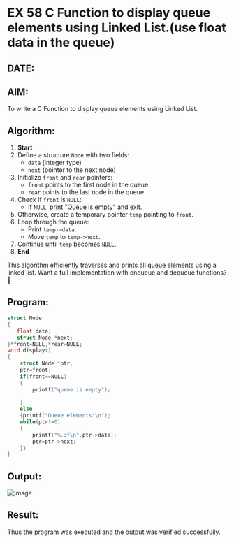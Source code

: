 # EX 58 C Function to display queue elements using Linked List.(use float data in the queue)
## DATE:
## AIM:
To write a C Function to display queue elements using Linked List.

## Algorithm:

1. **Start**  
2. Define a structure `Node` with two fields:  
   - `data` (integer type)  
   - `next` (pointer to the next node)  
3. Initialize `front` and `rear` pointers:  
   - `front` points to the first node in the queue  
   - `rear` points to the last node in the queue  
4. Check if `front` is `NULL`:  
   - If `NULL`, print "Queue is empty" and exit.  
5. Otherwise, create a temporary pointer `temp` pointing to `front`.  
6. Loop through the queue:  
   - Print `temp->data`.  
   - Move `temp` to `temp->next`.  
7. Continue until `temp` becomes `NULL`.  
8. **End**  

This algorithm efficiently traverses and prints all queue elements using a linked list. Want a full implementation with enqueue and dequeue functions? 🚀


## Program:
```c program
struct Node
{
   float data;
   struct Node *next;
}*front=NULL,*rear=NULL;
void display()
{
    struct Node *ptr;
    ptr=front;
    if(front==NULL)
    {
        printf("queue is empty");
        
    }
    else
    {printf("Queue elements:\n");
    while(ptr!=0)
    {
        printf("%.3f\n",ptr->data);
        ptr=ptr->next;
    }}
}
```

## Output:
![image](https://github.com/user-attachments/assets/b8dfe2ca-8868-454c-ae0b-769a11eeeaff)



## Result:
Thus the program was executed and the output was verified successfully.
